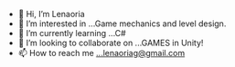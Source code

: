 - 👋 Hi, I’m Lenaoria 
- 👀 I’m interested in ...Game mechanics and level design.
- 🌱 I’m currently learning ...C#
- 💞️ I’m looking to collaborate on ...GAMES in Unity!
- 📫 How to reach me ...lenaoriag@gmail.com

<!---
texturedcookie/texturedcookie is a ✨ special ✨ repository because its `README.md` (this file) appears on your GitHub profile.
You can click the Preview link to take a look at your changes.
--->
